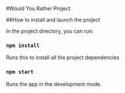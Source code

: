 #Would You Rather Project

##How to install and launch the project

In the project directory, you can run:
### `npm install`
Runs this to install all the project dependencies

### `npm start`
Runs the app in the development mode.
